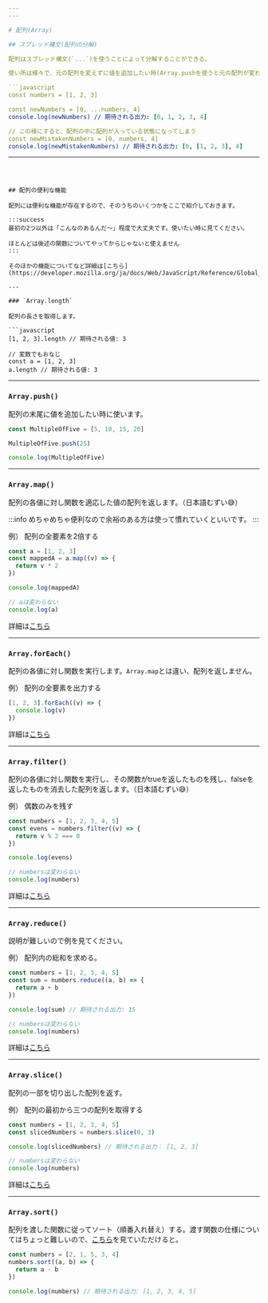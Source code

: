 ```yaml
---
---

# 配列(Array)

## スプレッド構文(配列の分解)

配列はスプレッド構文(`...`)を使うことによって分解することができる。

使い所は様々で、元の配列を変えずに値を追加したい時(Array.pushを使うと元の配列が変わってしまう)など。

```javascript
const numbers = [1, 2, 3]

const newNumbers = [0, ...numbers, 4]
console.log(newNumbers) // 期待される出力: [0, 1, 2, 3, 4]

// この様にすると、配列の中に配列が入っている状態になってしまう
const newMistakenNumbers = [0, numbers, 4]
console.log(newMistakenNumbers) // 期待される出力: [0, [1, 2, 3], 4]
```

---
```



## 配列の便利な機能

配列には便利な機能が存在するので、そのうちのいくつかをここで紹介しておきます。

:::success
最初の2つ以外は「こんなのあるんだ〜」程度で大丈夫です。使いたい時に見てください。

ほとんどは後述の関数についてやってからじゃないと使えません
:::

そのほかの機能についてなど詳細は[こちら](https://developer.mozilla.org/ja/docs/Web/JavaScript/Reference/Global_Objects/Array)

---

### `Array.length`

配列の長さを取得します。

```javascript
[1, 2, 3].length // 期待される値: 3

// 変数でもおなじ
const a = [1, 2, 3]
a.length // 期待される値: 3
```

---

### `Array.push()`

配列の末尾に値を追加したい時に使います。

```javascript
const MultipleOfFive = [5, 10, 15, 20]

MultipleOfFive.push(25)

console.log(MultipleOfFive)
```

---

### `Array.map()`

配列の各値に対し関数を適応した値の配列を返します。（日本語むずい😅）

:::info
めちゃめちゃ便利なので余裕のある方は使って慣れていくといいです。
:::

例） 配列の全要素を2倍する

```javascript
const a = [1, 2, 3]
const mappedA = a.map((v) => {
  return v * 2
})

console.log(mappedA)

// aは変わらない
console.log(a)
```

詳細は[こちら](https://developer.mozilla.org/ja/docs/Web/JavaScript/Reference/Global_Objects/Array/map)

---

### `Array.forEach()`

配列の各値に対し関数を実行します。`Array.map`とは違い、配列を返しません。

例） 配列の全要素を出力する

```javascript
[1, 2, 3].forEach((v) => {
  console.log(v)
})
```

詳細は[こちら](https://developer.mozilla.org/ja/docs/Web/JavaScript/Reference/Global_Objects/Array/forEach)

---

### `Array.filter()`

配列の各値に対し関数を実行し、その関数がtrueを返したものを残し、falseを返したものを消去した配列を返します。（日本語むずい😅）

例） 偶数のみを残す

```javascript
const numbers = [1, 2, 3, 4, 5]
const evens = numbers.filter((v) => {
  return v % 2 === 0
})

console.log(evens)

// numbersは変わらない
console.log(numbers)
```

詳細は[こちら](https://developer.mozilla.org/ja/docs/Web/JavaScript/Reference/Global_Objects/Array/filter)

---

### `Array.reduce()`

説明が難しいので例を見てください。

例） 配列内の総和を求める。

```javascript
const numbers = [1, 2, 3, 4, 5]
const sum = numbers.reduce((a, b) => {
  return a + b
})

console.log(sum) // 期待される出力: 15

// numbersは変わらない
console.log(numbers)
```

詳細は[こちら](https://developer.mozilla.org/ja/docs/Web/JavaScript/Reference/Global_Objects/Array/reduce)

---

### `Array.slice()`

配列の一部を切り出した配列を返す。


例） 配列の最初から三つの配列を取得する

```javascript
const numbers = [1, 2, 3, 4, 5]
const slicedNumbers = numbers.slice(0, 3)

console.log(slicedNumbers) // 期待される出力： [1, 2, 3]

// numbersは変わらない
console.log(numbers)
```

詳細は[こちら](https://developer.mozilla.org/ja/docs/Web/JavaScript/Reference/Global_Objects/Array/slice)

---

### `Array.sort()`

配列を渡した関数に従ってソート（順番入れ替え）する。渡す関数の仕様についてはちょっと難しいので、[こちら](https://developer.mozilla.org/ja/docs/Web/JavaScript/Reference/Global_Objects/Array/sort)を見ていただけると。

```javascript
const numbers = [2, 1, 5, 3, 4]
numbers.sort((a, b) => {
  return a - b
})

console.log(numbers) // 期待される出力: [1, 2, 3, 4, 5]
```